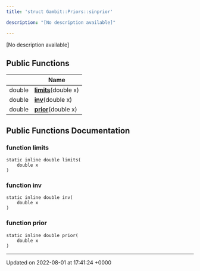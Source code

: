 ```yaml
---
title: 'struct Gambit::Priors::sinprior'

description: "[No description available]"

---
```









[No description available]

## Public Functions

|                | Name           |
| -------------- | -------------- |
| double | **[limits](/documentation/code/darkbit_development/classes/structgambit_1_1priors_1_1sinprior/#function-limits)**(double x) |
| double | **[inv](/documentation/code/darkbit_development/classes/structgambit_1_1priors_1_1sinprior/#function-inv)**(double x) |
| double | **[prior](/documentation/code/darkbit_development/classes/structgambit_1_1priors_1_1sinprior/#function-prior)**(double x) |

## Public Functions Documentation

### function limits

```
static inline double limits(
    double x
)
```


### function inv

```
static inline double inv(
    double x
)
```


### function prior

```
static inline double prior(
    double x
)
```


-------------------------------

Updated on 2022-08-01 at 17:41:24 +0000